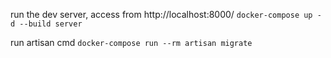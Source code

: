 run the dev server, access from http://localhost:8000/
`docker-compose up -d --build server`

run artisan cmd
`docker-compose run --rm artisan migrate`
